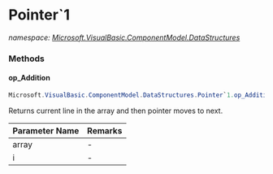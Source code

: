 ﻿# Pointer`1
_namespace: <a href="#" onClick="load('/docs/Microsoft.VisualBasic.ComponentModel.DataStructures/index.md')">Microsoft.VisualBasic.ComponentModel.DataStructures</a>_





### Methods

#### op_Addition
```csharp
Microsoft.VisualBasic.ComponentModel.DataStructures.Pointer`1.op_Addition(`0[],Microsoft.VisualBasic.ComponentModel.DataStructures.Pointer{`0})
```
Returns current line in the array and then pointer moves to next.

|Parameter Name|Remarks|
|--------------|-------|
|array|-|
|i|-|



